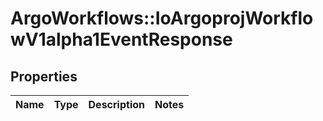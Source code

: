 # ArgoWorkflows::IoArgoprojWorkflowV1alpha1EventResponse

## Properties
Name | Type | Description | Notes
------------ | ------------- | ------------- | -------------


